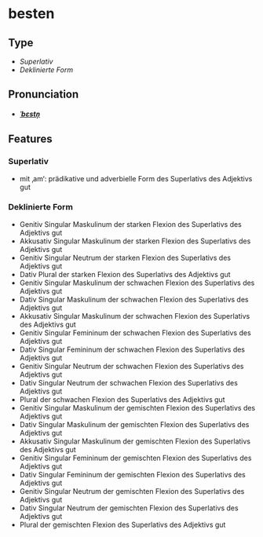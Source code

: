 # besten
## Type
- _Superlativ_
- _Deklinierte Form_
## Pronunciation
- **_[ˈbɛstn̩](https://commons.wikimedia.org/wiki/File:De-besten.ogg)_**
## Features
### Superlativ
- mit ‚am‘: prädikative und adverbielle Form des Superlativs des Adjektivs gut
### Deklinierte Form
- Genitiv Singular Maskulinum der starken Flexion des Superlativs des Adjektivs gut
- Akkusativ Singular Maskulinum der starken Flexion des Superlativs des Adjektivs gut
- Genitiv Singular Neutrum der starken Flexion des Superlativs des Adjektivs gut
- Dativ Plural der starken Flexion des Superlativs des Adjektivs gut
- Genitiv Singular Maskulinum der schwachen Flexion des Superlativs des Adjektivs gut
- Dativ Singular Maskulinum der schwachen Flexion des Superlativs des Adjektivs gut
- Akkusativ Singular Maskulinum der schwachen Flexion des Superlativs des Adjektivs gut
- Genitiv Singular Femininum der schwachen Flexion des Superlativs des Adjektivs gut
- Dativ Singular Femininum der schwachen Flexion des Superlativs des Adjektivs gut
- Genitiv Singular Neutrum der schwachen Flexion des Superlativs des Adjektivs gut
- Dativ Singular Neutrum der schwachen Flexion des Superlativs des Adjektivs gut
- Plural der schwachen Flexion des Superlativs des Adjektivs gut
- Genitiv Singular Maskulinum der gemischten Flexion des Superlativs des Adjektivs gut
- Dativ Singular Maskulinum der gemischten Flexion des Superlativs des Adjektivs gut
- Akkusativ Singular Maskulinum der gemischten Flexion des Superlativs des Adjektivs gut
- Genitiv Singular Femininum der gemischten Flexion des Superlativs des Adjektivs gut
- Dativ Singular Femininum der gemischten Flexion des Superlativs des Adjektivs gut
- Genitiv Singular Neutrum der gemischten Flexion des Superlativs des Adjektivs gut
- Dativ Singular Neutrum der gemischten Flexion des Superlativs des Adjektivs gut
- Plural der gemischten Flexion des Superlativs des Adjektivs gut
